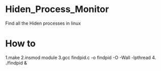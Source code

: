# Hiden_Process_Monitor
Find all the Hiden processes in linux

# How to 
1.make
2.insmod module
3.gcc findpid.c -o findpid -O -Wall -lpthread
4. ./findpid &
